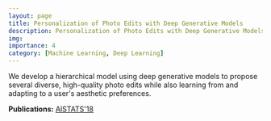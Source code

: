 ```yaml
---
layout: page
title: Personalization of Photo Edits with Deep Generative Models
description: Personalization of Photo Edits with Deep Generative Models
img:
importance: 4
category: [Machine Learning, Deep Learning]
---
```

<p>We develop a hierarchical model using deep generative models to propose several diverse, high-quality photo edits while also learning from and adapting to a user's aesthetic preferences.</p>
<p><b>Publications:</b> <a href="http://proceedings.mlr.press/v84/saeedi18a.html" target="_blank">AISTATS'18</a></p>
